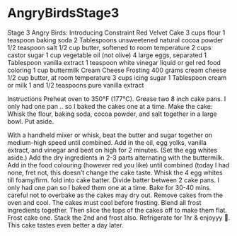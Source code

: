 # AngryBirdsStage3
Stage 3 Angry Birds: Introducing Constraint
Red Velvet Cake
3 cups flour
1 teaspoon baking soda
2 Tablespoons unsweetened natural cocoa powder
1/2 teaspoon salt
1/2 cup butter, softened to room temperature
2 cups castor sugar
1 cup vegetable oil (not olive)
4 large eggs, separated
1 Tablespoon vanilla extract
1 teaspoon white vinegar
liquid or gel red food coloring
1 cup buttermilk
Cream Cheese Frosting
400 grams cream cheese
1/2 cup butter, at room temperature
3 cups icing sugar
1 Tablespoon cream or milk
1 and 1/2 teaspoons pure vanilla extract

Instructions
Preheat oven to 350°F (177°C). Grease two 8 inch cake pans. I only had one pan .. so I baked the cakes one at a time.
Make the cake: Whisk the flour, baking soda, cocoa powder, and salt together in a large bowl. Put aside.

With a handheld mixer or whisk, beat the butter and sugar together on medium-high speed until combined. Add in the oil, egg yolks, vanilla extract, and vinegar and beat on high for 2 minutes. (Set the egg whites aside.)
Add the dry ingredients in 2-3 parts alternating with the buttermilk. Add in the food colouring (however red you like) until combined (today I had none, fret not, this doesn’t change the cake taste. Whisk the 4 egg whites till foamy/firm. fold into cake batter.
Divide batter between 2 cake pans. I only had one pan so I baked them one at a time. Bake for 30-40 mins. careful not to overbake as the cakes may dry out. Remove cakes from the oven and cool. The cakes must cool before frosting. Blend all frost ingredients together. Then slice the tops of the cakes off to make them flat. Frost cake one. Stack the 2nd and frost also. Refrigerate for 1hr & enjoyyy 🐷. This cake tastes even better a day later.